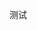 <!--
 * @Author: duxinyues yongyuan253015@gmail.com
 * @Date: 2023-10-14 12:17:32
 * @LastEditors: duxinyues yongyuan253015@gmail.com
 * @LastEditTime: 2023-10-14 12:17:33
 * @FilePath: /blog/lifestyle/index.md
 * @Description: 
 * Copyright (c) 2023 by ${duxinyues} email: ${yongyuan253015@gmail.com}, All Rights Reserved.
-->
测试